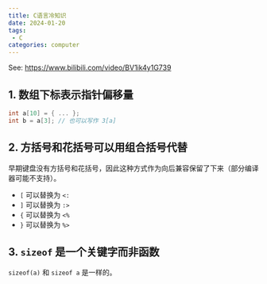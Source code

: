 ```yaml
---
title: C语言冷知识
date: 2024-01-20
tags:
 - C
categories: computer
---
```


See: <https://www.bilibili.com/video/BV1ik4y1G739>


<!--more-->

## 1. 数组下标表示指针偏移量

```c
int a[10] = { ... };
int b = a[3]; // 也可以写作 3[a]
```

## 2. 方括号和花括号可以用组合括号代替

早期键盘没有方括号和花括号，因此这种方式作为向后兼容保留了下来（部分编译器可能不支持）。

- `[` 可以替换为 `<:`
- `]` 可以替换为 `:>`
- `{` 可以替换为 `<%`
- `}` 可以替换为 `%>`

## 3. `sizeof` 是一个关键字而非函数

`sizeof(a)` 和 `sizeof a` 是一样的。
